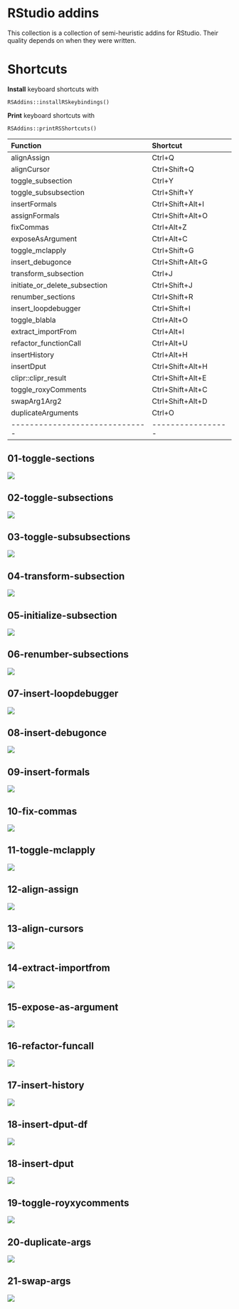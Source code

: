 # RStudio addins

This collection is a collection of semi-heuristic addins for RStudio.
Their quality depends on when they were written.

# Shortcuts

**Install** keyboard shortcuts with

```
RSAddins::installRSkeybindings()
```

**Print** keyboard shortcuts with

```
RSAddins::printRSShortcuts()
```

|Function                      |Shortcut         |
|:-----------------------------|:----------------|
|alignAssign                   |Ctrl+Q           |
|alignCursor                   |Ctrl+Shift+Q     |
|toggle_subsection             |Ctrl+Y           |
|toggle_subsubsection          |Ctrl+Shift+Y     |
|insertFormals                 |Ctrl+Shift+Alt+I |
|assignFormals                 |Ctrl+Shift+Alt+O |
|fixCommas                     |Ctrl+Alt+Z       |
|exposeAsArgument              |Ctrl+Alt+C       |
|toggle_mclapply               |Ctrl+Shift+G     |
|insert_debugonce              |Ctrl+Shift+Alt+G |
|transform_subsection          |Ctrl+J           |
|initiate_or_delete_subsection |Ctrl+Shift+J     |
|renumber_sections             |Ctrl+Shift+R     |
|insert_loopdebugger           |Ctrl+Shift+I     |
|toggle_blabla                 |Ctrl+Alt+O       |
|extract_importFrom            |Ctrl+Alt+I       |
|refactor_functionCall         |Ctrl+Alt+U       |
|insertHistory                 |Ctrl+Alt+H       |
|insertDput                    |Ctrl+Shift+Alt+H |
|clipr::clipr_result           |Ctrl+Shift+Alt+E |
|toggle_roxyComments           |Ctrl+Shift+Alt+C |
|swapArg1Arg2                  |Ctrl+Shift+Alt+D |
|duplicateArguments            |Ctrl+O           |
|------------------------------|-----------------|


## 01-toggle-sections
![](doc/gifs/01-toggle-sections.gif)
## 02-toggle-subsections
![](doc/gifs/02-toggle-subsections.gif)
## 03-toggle-subsubsections
![](doc/gifs/03-toggle-subsubsections.gif)
## 04-transform-subsection
![](doc/gifs/04-transform-subsection.gif)
## 05-initialize-subsection
![](doc/gifs/05-initializesubsection.gif)
## 06-renumber-subsections
![](doc/gifs/06-renumbersubsections.gif)
## 07-insert-loopdebugger
![](doc/gifs/07-insertloopdebugger.gif)
## 08-insert-debugonce
![](doc/gifs/08-insertdebugonce.gif)
## 09-insert-formals
![](doc/gifs/09-insertformals.gif)
## 10-fix-commas
![](doc/gifs/10-fixcommas.gif)
## 11-toggle-mclapply
![](doc/gifs/11-toggle-mclapply.gif)
## 12-align-assign
![](doc/gifs/12-align-assign.gif)
## 13-align-cursors
![](doc/gifs/13-align-cursors.gif)
## 14-extract-importfrom
![](doc/gifs/14-extract-importfrom.gif)
## 15-expose-as-argument
![](doc/gifs/15-expose-as-argument.gif)
## 16-refactor-funcall
![](doc/gifs/16-refactor-funcall.gif)
## 17-insert-history
![](doc/gifs/17-insert-history.gif)
## 18-insert-dput-df
![](doc/gifs/18-insert-dput-df.gif)
## 18-insert-dput
![](doc/gifs/18-insert-dput.gif)
## 19-toggle-royxycomments
![](doc/gifs/19-toggle-royxycomments.gif)
## 20-duplicate-args
![](doc/gifs/20-duplicate-args.gif)
## 21-swap-args
![](doc/gifs/21-swap-args.gif)


